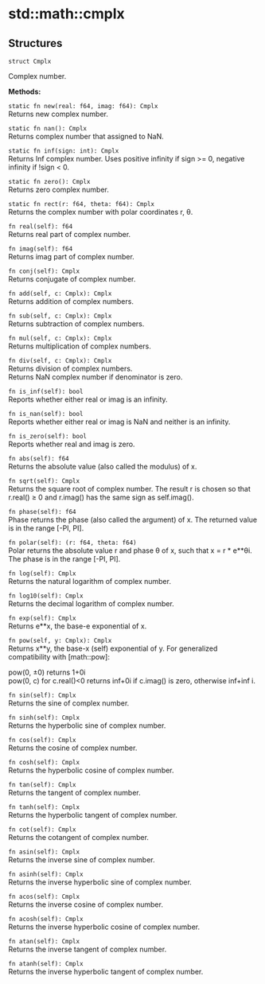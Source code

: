 # std::math::cmplx

## Structures

```jule
struct Cmplx
```
Complex number.

**Methods:**

`static fn new(real: f64, imag: f64): Cmplx`\
Returns new complex number.

`static fn nan(): Cmplx`\
Returns complex number that assigned to NaN.

`static fn inf(sign: int): Cmplx`\
Returns Inf complex number. Uses positive infinity if sign >= 0, negative infinity if !sign < 0.

`static fn zero(): Cmplx`\
Returns zero complex number.

`static fn rect(r: f64, theta: f64): Cmplx`\
Returns the complex number with polar coordinates r, θ.

`fn real(self): f64`\
Returns real part of complex number.

`fn imag(self): f64`\
Returns imag part of complex number.

`fn conj(self): Cmplx`\
Returns conjugate of complex number.

`fn add(self, c: Cmplx): Cmplx`\
Returns addition of complex numbers.

`fn sub(self, c: Cmplx): Cmplx`\
Returns subtraction of complex numbers.

`fn mul(self, c: Cmplx): Cmplx`\
Returns multiplication of complex numbers.

`fn div(self, c: Cmplx): Cmplx`\
Returns division of complex numbers. \
Returns NaN complex number if denominator is zero.

`fn is_inf(self): bool`\
Reports whether either real or imag is an infinity.

`fn is_nan(self): bool`\
Reports whether either real or imag is NaN and neither is an infinity.

`fn is_zero(self): bool`\
Reports whether real and imag is zero.

`fn abs(self): f64`\
Returns the absolute value (also called the modulus) of x.

`fn sqrt(self): Cmplx`\
Returns the square root of complex number. The result r is chosen so that r.real() ≥ 0 and r.imag() has the same sign as self.imag().

`fn phase(self): f64`\
Phase returns the phase (also called the argument) of x. The returned value is in the range [-PI, PI].

`fn polar(self): (r: f64, theta: f64)`\
Polar returns the absolute value r and phase θ of x, such that x = r * e**θi. The phase is in the range [-PI, PI].

`fn log(self): Cmplx`\
Returns the natural logarithm of complex number.

`fn log10(self): Cmplx`\
Returns the decimal logarithm of complex number.

`fn exp(self): Cmplx`\
Returns e**x, the base-e exponential of x.

`fn pow(self, y: Cmplx): Cmplx`\
Returns x**y, the base-x (self) exponential of y.
For generalized compatibility with [math::pow]:

pow(0, ±0) returns 1+0i\
pow(0, c) for c.real()<0 returns inf+0i if c.imag() is zero, otherwise inf+inf i.

`fn sin(self): Cmplx`\
Returns the sine of complex number.

`fn sinh(self): Cmplx`\
Returns the hyperbolic sine of complex number.

`fn cos(self): Cmplx`\
Returns the cosine of complex number.

`fn cosh(self): Cmplx`\
Returns the hyperbolic cosine of complex number.

`fn tan(self): Cmplx`\
Returns the tangent of complex number.

`fn tanh(self): Cmplx`\
Returns the hyperbolic tangent of complex number.

`fn cot(self): Cmplx`\
Returns the cotangent of complex number.

`fn asin(self): Cmplx`\
Returns the inverse sine of complex number.

`fn asinh(self): Cmplx`\
Returns the inverse hyperbolic sine of complex number.

`fn acos(self): Cmplx`\
Returns the inverse cosine of complex number.

`fn acosh(self): Cmplx`\
Returns the inverse hyperbolic cosine of complex number.

`fn atan(self): Cmplx`\
Returns the inverse tangent of complex number.

`fn atanh(self): Cmplx`\
Returns the inverse hyperbolic tangent of complex number.
